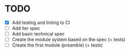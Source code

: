 # TODO

- [x] Add testing and linting to CI
- [ ] Add iter spec
- [ ] Add basic technical spec
- [ ] Create the module system based on the spec (+ tests)
- [ ] Create the first module (preamble) (+ tests)
